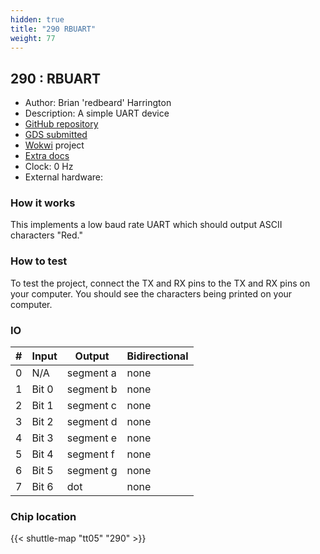 ```yaml
---
hidden: true
title: "290 RBUART"
weight: 77
---
```


## 290 : RBUART

* Author: Brian 'redbeard' Harrington
* Description: A simple UART device
* [GitHub repository](https://github.com/brianredbeard/tt05-submission-template)
* [GDS submitted](https://github.com/brianredbeard/tt05-submission-template/actions/runs/6751036095)
* [Wokwi](https://wokwi.com/projects/380409528895479809) project
* [Extra docs]()
* Clock: 0 Hz
* External hardware: 



### How it works

This implements a low baud rate UART which should output ASCII characters
"Red."


### How to test

To test the project, connect the TX and RX pins to the TX and RX pins on
your computer. You should see the characters being printed on your computer.


### IO

| # | Input        | Output       | Bidirectional      |
|---|--------------|--------------| -------------------|
| 0 | N/A  | segment a | none |
| 1 | Bit 0  | segment b | none |
| 2 | Bit 1  | segment c | none |
| 3 | Bit 2  | segment d | none |
| 4 | Bit 3  | segment e | none |
| 5 | Bit 4  | segment f | none |
| 6 | Bit 5  | segment g | none |
| 7 | Bit 6  | dot | none |

### Chip location

{{< shuttle-map "tt05" "290" >}}
